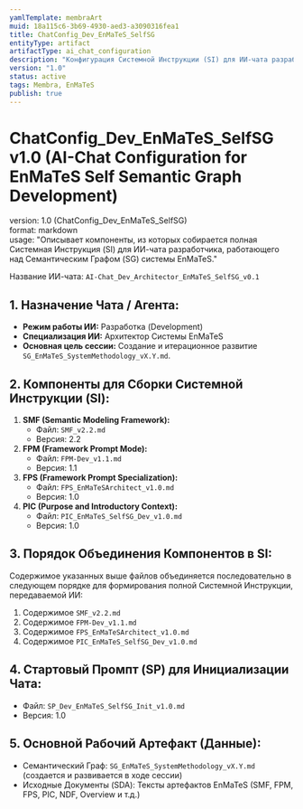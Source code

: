 ```yaml
---
yamlTemplate: membraArt
muid: 18a115c6-3b69-4930-aed3-a3090316fea1
title: ChatConfig_Dev_EnMaTeS_SelfSG
entityType: artifact
artifactType: ai_chat_configuration
description: "Конфигурация Системной Инструкции (SI) для ИИ-чата разработчика, посвященного созданию и развитию Семантического Графа (SG) самой системы/методологии EnMaTeS."
version: "1.0"
status: active
tags: Membra, EnMaTeS
publish: true
---
```


# ChatConfig_Dev_EnMaTeS_SelfSG v1.0 (AI-Chat Configuration for EnMaTeS Self Semantic Graph Development)

version: 1.0 (ChatConfig_Dev_EnMaTeS_SelfSG)  
format: markdown  
usage: "Описывает компоненты, из которых собирается полная Системная Инструкция (SI) для ИИ-чата разработчика, работающего над Семантическим Графом (SG) системы EnMaTeS."

Название ИИ-чата: `AI-Chat_Dev_Architector_EnMaTeS_SelfSG_v0.1`

## 1. Назначение Чата / Агента:
-   **Режим работы ИИ:** Разработка (Development)
-   **Специализация ИИ:** Архитектор Системы EnMaTeS
-   **Основная цель сессии:** Создание и итерационное развитие `SG_EnMaTeS_SystemMethodology_vX.Y.md`.

## 2. Компоненты для Сборки Системной Инструкции (SI):

1.  **SMF (Semantic Modeling Framework):**
    *   Файл: `SMF_v2.2.md`
    *   Версия: 2.2
2.  **FPM (Framework Prompt Mode):**
    *   Файл: `FPM-Dev_v1.1.md`
    *   Версия: 1.1
3.  **FPS (Framework Prompt Specialization):**
    *   Файл: `FPS_EnMaTeSArchitect_v1.0.md`
    *   Версия: 1.0
4.  **PIC (Purpose and Introductory Context):**
    *   Файл: `PIC_EnMaTeS_SelfSG_Dev_v1.0.md`
    *   Версия: 1.0

## 3. Порядок Объединения Компонентов в SI:
Содержимое указанных выше файлов объединяется последовательно в следующем порядке для формирования полной Системной Инструкции, передаваемой ИИ:
1.  Содержимое `SMF_v2.2.md`
2.  Содержимое `FPM-Dev_v1.1.md`
3.  Содержимое `FPS_EnMaTeSArchitect_v1.0.md`
4.  Содержимое `PIC_EnMaTeS_SelfSG_Dev_v1.0.md`

## 4. Стартовый Промпт (SP) для Инициализации Чата:
-   Файл: `SP_Dev_EnMaTeS_SelfSG_Init_v1.0.md`
-   Версия: 1.0

## 5. Основной Рабочий Артефакт (Данные):
-   Семантический Граф: `SG_EnMaTeS_SystemMethodology_vX.Y.md` (создается и развивается в ходе сессии)
-   Исходные Документы (SDA): Тексты артефактов EnMaTeS (SMF, FPM, FPS, PIC, NDF, Overview и т.д.)